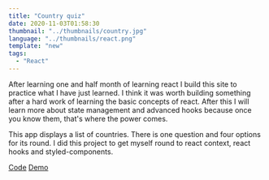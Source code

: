 ```yaml
---
title: "Country quiz"
date: 2020-11-03T01:58:30
thumbnail: "../thumbnails/country.jpg"
language: "../thumbnails/react.png"
template: "new"
tags:
  - "React"
---
```


After learning one and half month of learning react I build this site to practice what I have just learned. I think it was worth building something after a hard work of learning the basic concepts of react. After this I will learn more about state management and advanced hooks because once you know them, that's where the power comes.

This app displays a list of countries. There is one question and four options for its round. I did this project to get myself round to react context, react hooks and styled-components.

<a href='https://github.com/starjardin/country-quiz'>Code</a>
<a href='https://country-quiz-tantely.netlify.app/'>Demo</a>
